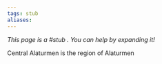```yaml
---
tags: stub
aliases:
---
```


*This page is a #stub . You can help by expanding it!*

Central Alaturmen is the region of Alaturmen